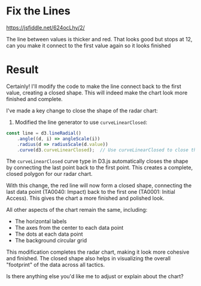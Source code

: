 # Fix the Lines


https://jsfiddle.net/624ocLhy/2/



The line between values is thicker and red.  That looks good but stops at 12, can you make it connect to the first value again so it looks finished

# Result

Certainly! I'll modify the code to make the line connect back to the first value, creating a closed shape. This will indeed make the chart look more finished and complete.


 

I've made a key change to close the shape of the radar chart:

1. Modified the line generator to use `curveLinearClosed`:

```javascript
const line = d3.lineRadial()
    .angle((d, i) => angleScale(i))
    .radius(d => radiusScale(d.value))
    .curve(d3.curveLinearClosed);  // Use curveLinearClosed to close the shape
```

The `curveLinearClosed` curve type in D3.js automatically closes the shape by connecting the last point back to the first point. This creates a complete, closed polygon for our radar chart.

With this change, the red line will now form a closed shape, connecting the last data point (TA0040: Impact) back to the first one (TA0001: Initial Access). This gives the chart a more finished and polished look.

All other aspects of the chart remain the same, including:
- The horizontal labels
- The axes from the center to each data point
- The dots at each data point
- The background circular grid

This modification completes the radar chart, making it look more cohesive and finished. The closed shape also helps in visualizing the overall "footprint" of the data across all tactics.

Is there anything else you'd like me to adjust or explain about the chart?